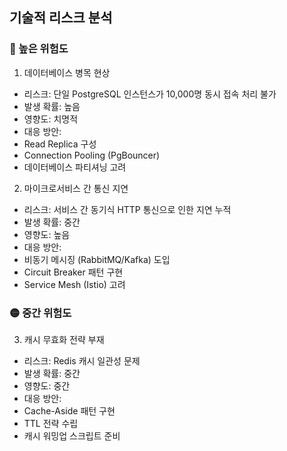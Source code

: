 ## 기술적 리스크 분석

### 🔴 높은 위험도

1. 데이터베이스 병목 현상
  - 리스크: 단일 PostgreSQL 인스턴스가 10,000명 동시 접속 처리 불가
  - 발생 확률: 높음
  - 영향도: 치명적
  - 대응 방안:
  - Read Replica 구성
  - Connection Pooling (PgBouncer)
  - 데이터베이스 파티셔닝 고려

2. 마이크로서비스 간 통신 지연
  - 리스크: 서비스 간 동기식 HTTP 통신으로 인한 지연 누적
  - 발생 확률: 중간
  - 영향도: 높음
  - 대응 방안:
  - 비동기 메시징 (RabbitMQ/Kafka) 도입
  - Circuit Breaker 패턴 구현
  - Service Mesh (Istio) 고려

### 🟡 중간 위험도
  
3. 캐시 무효화 전략 부재
  - 리스크: Redis 캐시 일관성 문제
  - 발생 확률: 중간
  - 영향도: 중간
  - 대응 방안:
  - Cache-Aside 패턴 구현
  - TTL 전략 수립
  - 캐시 워밍업 스크립트 준비
